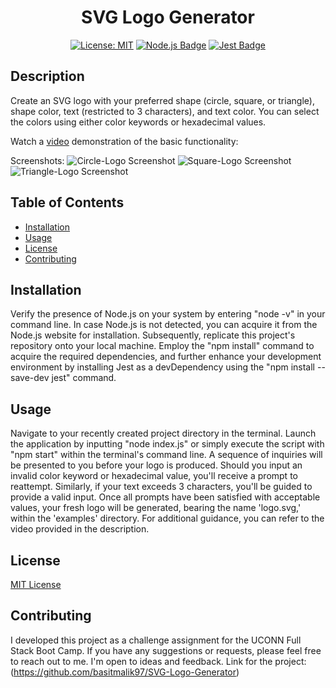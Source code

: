 <div align="center">
  
  # SVG Logo Generator

  [![License: MIT](https://img.shields.io/badge/License-MIT-yellow.svg)](https://opensource.org/licenses/MIT)
  [![Node.js Badge](https://img.shields.io/badge/Node.js-393?logo=nodedotjs&logoColor=fff&style=flat)](https://nodejs.org/en) 
  [![Jest Badge](https://img.shields.io/badge/Jest-C21325?logo=jest&logoColor=fff&style=flat)](https://jestjs.io/)
  
</div>

## Description

Create an SVG logo with your preferred shape (circle, square, or triangle), shape color, text (restricted to 3 characters), and text color. You can select the colors using either color keywords or hexadecimal values.

Watch a [video](https://drive.google.com/file/d/1pQpRNS-wJl5NYGYyE0JOhp1kBzS3Yaih/view?usp=sharing) demonstration of the basic functionality:

Screenshots: 
![Circle-Logo Screenshot](./Screenshots/Circle.png)
![Square-Logo Screenshot](./Screenshots/Square.png)
![Triangle-Logo Screenshot](./Screenshots/Triangle.png)


## Table of Contents

* [Installation](#installation)
* [Usage](#usage)
* [License](#license)
* [Contributing](#contributing)

## Installation

Verify the presence of Node.js on your system by entering "node -v" in your command line. In case Node.js is not detected, you can acquire it from the Node.js website for installation. Subsequently, replicate this project's repository onto your local machine. Employ the "npm install" command to acquire the required dependencies, and further enhance your development environment by installing Jest as a devDependency using the "npm install --save-dev jest" command.

## Usage

Navigate to your recently created project directory in the terminal. Launch the application by inputting "node index.js" or simply execute the script with "npm start" within the terminal's command line. A sequence of inquiries will be presented to you before your logo is produced. Should you input an invalid color keyword or hexadecimal value, you'll receive a prompt to reattempt. Similarly, if your text exceeds 3 characters, you'll be guided to provide a valid input. Once all prompts have been satisfied with acceptable values, your fresh logo will be generated, bearing the name 'logo.svg,' within the 'examples' directory. For additional guidance, you can refer to the video provided in the description.


## License

[MIT License](https://opensource.org/licenses/MIT)

## Contributing

I developed this project as a challenge assignment for the UCONN Full Stack Boot Camp. If you have any suggestions or requests, please feel free to reach out to me. I'm open to ideas and feedback.
Link for the project:(https://github.com/basitmalik97/SVG-Logo-Generator)

